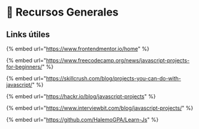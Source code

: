 # 🔖 Recursos Generales

## Links útiles

{% embed url="https://www.frontendmentor.io/home" %}

{% embed url="https://www.freecodecamp.org/news/javascript-projects-for-beginners/" %}

{% embed url="https://skillcrush.com/blog/projects-you-can-do-with-javascript/" %}

{% embed url="https://hackr.io/blog/javascript-projects" %}

{% embed url="https://www.interviewbit.com/blog/javascript-projects/" %}

{% embed url="https://github.com/HalemoGPA/Learn-Js" %}
